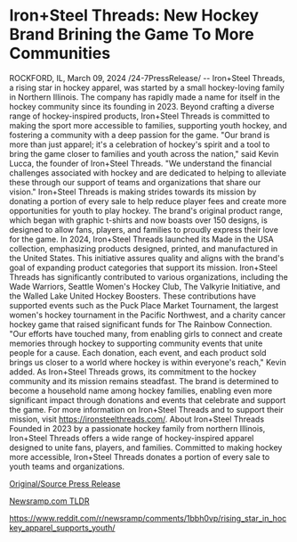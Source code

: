 # Iron+Steel Threads: New Hockey Brand Brining the Game To More Communities

ROCKFORD, IL, March 09, 2024 /24-7PressRelease/ -- Iron+Steel Threads, a rising star in hockey apparel, was started by a small hockey-loving family in Northern Illinois. The company has rapidly made a name for itself in the hockey community since its founding in 2023. Beyond crafting a diverse range of hockey-inspired products, Iron+Steel Threads is committed to making the sport more accessible to families, supporting youth hockey, and fostering a community with a deep passion for the game.  "Our brand is more than just apparel; it's a celebration of hockey's spirit and a tool to bring the game closer to families and youth across the nation," said Kevin Lucca, the founder of Iron+Steel Threads. "We understand the financial challenges associated with hockey and are dedicated to helping to alleviate these through our support of teams and organizations that share our vision."  Iron+Steel Threads is making strides towards its mission by donating a portion of every sale to help reduce player fees and create more opportunities for youth to play hockey. The brand's original product range, which began with graphic t-shirts and now boasts over 150 designs, is designed to allow fans, players, and families to proudly express their love for the game.  In 2024, Iron+Steel Threads launched its Made in the USA collection, emphasizing products designed, printed, and manufactured in the United States. This initiative assures quality and aligns with the brand's goal of expanding product categories that support its mission.  Iron+Steel Threads has significantly contributed to various organizations, including the Wade Warriors, Seattle Women's Hockey Club, The Valkyrie Initiative, and the Walled Lake United Hockey Boosters. These contributions have supported events such as the Puck Place Market Tournament, the largest women's hockey tournament in the Pacific Northwest, and a charity cancer hockey game that raised significant funds for The Rainbow Connection.  "Our efforts have touched many, from enabling girls to connect and create memories through hockey to supporting community events that unite people for a cause. Each donation, each event, and each product sold brings us closer to a world where hockey is within everyone's reach," Kevin added.  As Iron+Steel Threads grows, its commitment to the hockey community and its mission remains steadfast. The brand is determined to become a household name among hockey families, enabling even more significant impact through donations and events that celebrate and support the game.  For more information on Iron+Steel Threads and to support their mission, visit https://ironsteelthreads.com/.  About Iron+Steel Threads Founded in 2023 by a passionate hockey family from northern Illinois, Iron+Steel Threads offers a wide range of hockey-inspired apparel designed to unite fans, players, and families. Committed to making hockey more accessible, Iron+Steel Threads donates a portion of every sale to youth teams and organizations. 

[Original/Source Press Release](https://www.24-7pressrelease.com/press-release/509160/ironsteel-threads-new-hockey-brand-brining-the-game-to-more-communities)
                    

[Newsramp.com TLDR](None) 

https://www.reddit.com/r/newsramp/comments/1bbh0vp/rising_star_in_hockey_apparel_supports_youth/